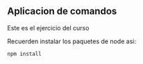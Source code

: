 ## Aplicacion de comandos

Este es el ejercicio del curso

Recuerden instalar los paquetes de node asi:

```
npm install
```